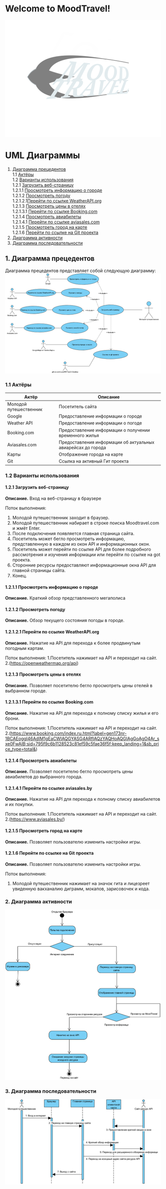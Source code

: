 
# Welcome to MoodTravel!

![logo](https://github.com/LazuRR/TreeOnDesktop/blob/master/project_marketing/logo/logo.png) <br/>

# UML Диаграммы
1. [Диаграмма прецедентов](#1)<br>
1.1 [Актёры](#1.1)<br>
1.2 [Варианты использования](#1.2)<br>
1.2.1 [Загрузить веб-страницу](#1.2.1)<br>
1.2.1.1 [Просмотреть информацию о городе](#1.2.1.1)<br>
1.2.1.2 [Просмотреть погоду](#1.2.1.2)<br>
1.2.1.2.1[Перейти по ссылке WeatherAPI.org](#1.2.1.2.1)<br>
1.2.1.3 [Просмотреть цены в отелях](#1.2.1.3)<br>
1.2.1.3.1 [Перейти по ссылке Booking.com](#1.2.1.3.1)<br>
1.2.1.4 [Просмотреть авиабилеты](#1.2.1.4)<br>
1.2.1.4.1 [Перейти по ссылке aviasales.com](#1.2.1.4.1)<br>
1.2.1.5 [Просмотреть город на карте](#1.2.1.5)<br>
1.2.1.6 [Перейти по ссылке на Git проекта](#1.2.1.6)<br>
2. [Диаграмма активности](#2)
3. [Диаграмма последовательности](#3)

## 1. Диаграмма прецедентов<a name="1"></a>
Диаграмма прецедентов представляет собой следующую диаграмму: 
![Use Case Diagram1](https://github.com/LazuRR/TreeOnDesktop/blob/master/diagrams/Use%20Case%20dia/Use%20Case%20Diagram_1.png)

### 1.1 Актёры<a name="1.1"></a>
Актёр | Описание
--- | ---
Молодой путешественник| Посетитель сайта
Google| Предоставление информации о городе
Weather API|Предоставление информации о погоде
Booking.com|Предоставление информации о получении временного жилья
Aviasales.com|Предоставления информации об актуальных авиарейсах до города
Карты|Отображение города на карте
Git|Ссылка на активный Гит проекта

### 1.2 Варианты использования<a name="1.2"></a>
#### 1.2.1 Загрузить веб-страницу<a name="1.2.1"></a>
**Описание.** Вход на веб-страницу в браузере

Поток выполнения:
1. Молодой путешественник заходит в браузер.
2. Молодой путешественник набирает в строке поиска Moodtravel.com и жмёт Enter.
3. После подключения появляется главная страница сайта.
4. Посетитель может бегло просмотреть информацию, представленную в каждом из окон API и информационных окон.
5. Посетитель может перейти по ссылке API для более подробного рассмотрения и изучения информации или перейти по ссылке на got проекта.
6. Сторонние ресурсы предоставляют информационные окна API для главной страницы сайта.
7. Конец.

#### 1.2.1.1 Просмотреть информацию о городе<a name="1.2.1.1"></a>
**Описание.** Краткий обзор представленного мегаполиса

#### 1.2.1.2 Просмотреть погоду<a name="1.2.1.2"></a>
**Описание.** Обзор текущего состояния погоды в городе.

#### 1.2.1.2.1 Перейти по ссылке WeatherAPI.org<a name="1.2.1.2.1"></a>
**Описание.** Нажатие на API для перехода к более продвинутым погодным картам.

Поток выполнения:
1.Посетитель нажимает на API и переходит на сайт.
2.(https://openweathermap.org/api)

#### 1.2.1.3 Просмотреть цены в отелях<a name="1.2.1.3"></a>
**Описание.** Позволяет посетителю бегло просмотреть цены отелей в выбранном городе.

#### 1.2.1.3.1 Перейти по ссылке Booking.com<a name="1.2.1.3.1"></a>
**Описание.** Нажатие на API для перехода к полному списку жилья и его брони.

Поток выполнения:
1.Посетитель нажимает на API и переходит на сайт.
2.(https://www.booking.com/index.ru.html?label=gen173nr-1BCAEoggI46AdIM1gEaCWIAQGYASG4ARfIAQzYAQHoAQGIAgGoAgO4Ar_sxe0FwAIB;sid=795f9c6b1128523c81ef59c5fae36f5f;keep_landing=1&sb_price_type=total&)

#### 1.2.1.4 Просмотреть авиабилеты<a name="1.2.1.4"></a>
**Описание.** Позволяет посетителю бегло просмотреть цены авиабилетов до выбранного города.

#### 1.2.1.4.1 Перейти по ссылке aviasales.by<a name="1.2.1.4.1"></a>
**Описание.** Нажатие на API для перехода к полному списку авиабилетов и их покупки.

Поток выполнения:
1.Посетитель нажимает на API и переходит на сайт.
2.(https://www.aviasales.by/)

#### 1.2.1.5 Просмотреть город на карте<a name="1.2.1.5"></a>
**Описание.** Позволяет пользователю изменить настройки игры.

#### 1.2.1.6 Перейти по ссылке на Git проекта<a name="1.2.1.6"></a>
**Описание.** Позволяет пользователю изменить настройки игры.

Поток выполнения:
1. Молодой путешественник нажимает на значок гита и лицезреет увиденную вакханалию диграмм, мокапов, зарисовочек и кода.

### 2. Диаграмма активности<a name="2"></a>
 ![Диаграммы агтивности](https://github.com/LazuRR/TreeOnDesktop/blob/master/diagrams/Activity/Activity%20Diagram.png)
### 3. Диаграмма последовательности<a name="3"></a>
![Диаграммы последовательности](https://github.com/LazuRR/TreeOnDesktop/blob/master/diagrams/Sequence/Sequence%20Diagram.png)


